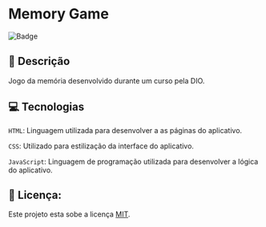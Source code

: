 # Memory Game
![Badge](https://img.shields.io/badge/MemoryGame-%237159c1?style=for-the-badge&logo=ghost)

## 📑 Descrição

Jogo da memória desenvolvido durante um curso pela DIO.

<!-- ## 🎯 Funcionalidades

- [x] `Cadastro e acesso dos usuários`: Permite os usuários cadastrar e acessar a plataforma (técnico ou empresa). 
<br>
- [x] `Solicitações de serviços`: Permite Abertura, busca, agendamento, listagem, encerramento e avaliação de solicitações de serviços. <br>
- [x] `Demais funcionalidades`: Permite realizar conexões, conversa via chat, página de financeiro e página para feedback. -->

## 💻 Tecnologias 

`HTML`: Linguagem utilizada para desenvolver a as páginas do aplicativo.

`CSS`: Utilizado para estilização da interface do aplicativo.

`JavaScript`: Linguagem de programação utilizada para desenvolver a lógica do aplicativo.



## 🚧 Licença:

Este projeto esta sobe a licença [MIT](./LICENSE).
